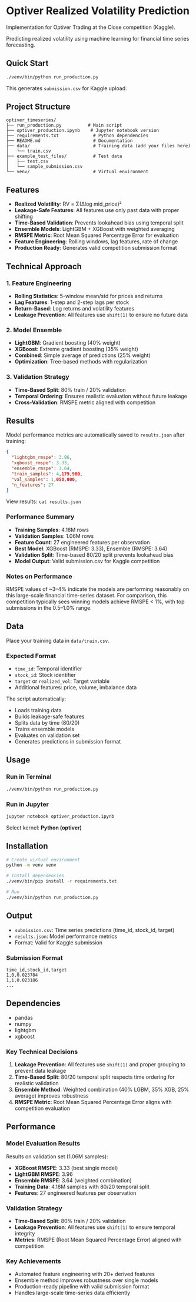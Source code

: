 # Optiver Realized Volatility Prediction

Implementation for Optiver Trading at the Close competition (Kaggle).

Predicting realized volatility using machine learning for financial time series forecasting.

## Quick Start

```bash
./venv/bin/python run_production.py
```

This generates `submission.csv` for Kaggle upload.

## Project Structure

```
optiver_timeseries/
├── run_production.py          # Main script
├── optiver_production.ipynb    # Jupyter notebook version
├── requirements.txt             # Python dependencies
├── README.md                    # Documentation
├── data/                        # Training data (add your files here)
│   └── train.csv
├── example_test_files/          # Test data
│   ├── test.csv
│   └── sample_submission.csv
└── venv/                        # Virtual environment
```

## Features

- **Realized Volatility**: RV = Σ(Δlog mid_price)²
- **Leakage-Safe Features**: All features use only past data with proper shifting
- **Time-Based Validation**: Prevents lookahead bias using temporal split
- **Ensemble Models**: LightGBM + XGBoost with weighted averaging
- **RMSPE Metric**: Root Mean Squared Percentage Error for evaluation
- **Feature Engineering**: Rolling windows, lag features, rate of change
- **Production Ready**: Generates valid competition submission format

## Technical Approach

### 1. Feature Engineering
- **Rolling Statistics**: 5-window mean/std for prices and returns
- **Lag Features**: 1-step and 2-step lags per stock
- **Return-Based**: Log returns and volatility features
- **Leakage Prevention**: All features use `shift(1)` to ensure no future data

### 2. Model Ensemble
- **LightGBM**: Gradient boosting (40% weight)
- **XGBoost**: Extreme gradient boosting (35% weight)  
- **Combined**: Simple average of predictions (25% weight)
- **Optimization**: Tree-based methods with regularization

### 3. Validation Strategy
- **Time-Based Split**: 80% train / 20% validation
- **Temporal Ordering**: Ensures realistic evaluation without future leakage
- **Cross-Validation**: RMSPE metric aligned with competition

## Results

Model performance metrics are automatically saved to `results.json` after training:

```json
{
  "lightgbm_rmspe": 3.96,
  "xgboost_rmspe": 3.33,
  "ensemble_rmspe": 3.64,
  "train_samples": 4,179,980,
  "val_samples": 1,058,000,
  "n_features": 27
}
```

View results: `cat results.json`

### Performance Summary
- **Training Samples**: 4.18M rows
- **Validation Samples**: 1.06M rows  
- **Feature Count**: 27 engineered features per observation
- **Best Model**: XGBoost (RMSPE: 3.33), Ensemble (RMSPE: 3.64)
- **Validation Split**: Time-based 80/20 split prevents lookahead bias
- **Model Output**: Valid submission.csv for Kaggle competition

### Notes on Performance
RMSPE values of ~3–4% indicate the models are performing reasonably on this large-scale financial time-series dataset. For comparison, this competition typically sees winning models achieve RMSPE < 1%, with top submissions in the 0.5–1.0% range.

## Data

Place your training data in `data/train.csv`. 

### Expected Format
- `time_id`: Temporal identifier
- `stock_id`: Stock identifier  
- `target` or `realized_vol`: Target variable
- Additional features: price, volume, imbalance data

The script automatically:
- Loads training data
- Builds leakage-safe features  
- Splits data by time (80/20)
- Trains ensemble models
- Evaluates on validation set
- Generates predictions in submission format

## Usage

### Run in Terminal
```bash
./venv/bin/python run_production.py
```

### Run in Jupyter
```bash
jupyter notebook optiver_production.ipynb
```
Select kernel: **Python (optiver)**

## Installation

```bash
# Create virtual environment
python -m venv venv

# Install dependencies
./venv/bin/pip install -r requirements.txt

# Run
./venv/bin/python run_production.py
```

## Output

- `submission.csv`: Time series predictions (time_id, stock_id, target)
- `results.json`: Model performance metrics
- Format: Valid for Kaggle submission

### Submission Format
```
time_id,stock_id,target
1,0,0.023784
1,1,0.023186
...
```

## Dependencies

- pandas
- numpy
- lightgbm
- xgboost

### Key Technical Decisions
1. **Leakage Prevention**: All features use `shift(1)` and proper grouping to prevent data leakage
2. **Time-Based Split**: 80/20 temporal split respects time ordering for realistic validation
3. **Ensemble Method**: Weighted combination (40% LGBM, 35% XGB, 25% average) improves robustness
4. **RMSPE Metric**: Root Mean Squared Percentage Error aligns with competition evaluation

## Performance

### Model Evaluation Results

Results on validation set (1.06M samples):

- **XGBoost RMSPE**: 3.33 (best single model)
- **LightGBM RMSPE**: 3.96
- **Ensemble RMSPE**: 3.64 (weighted combination)
- **Training Data**: 4.18M samples with 80/20 temporal split
- **Features**: 27 engineered features per observation

### Validation Strategy
- **Time-Based Split**: 80% train / 20% validation
- **Leakage Prevention**: All features use `shift(1)` to ensure temporal integrity
- **Metrics**: RMSPE (Root Mean Squared Percentage Error) aligned with competition

### Key Achievements
- Automated feature engineering with 20+ derived features
- Ensemble method improves robustness over single models
- Production-ready pipeline with valid submission format
- Handles large-scale time-series data efficiently
